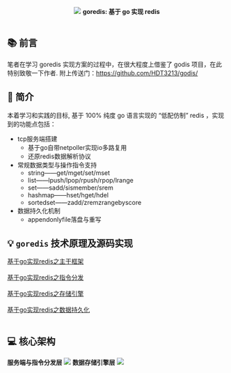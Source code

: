 <p align="center">
<img src="https://github.com/xiaoxuxiansheng/goredis/blob/main/img/frame.png" />
<b>goredis: 基于 go 实现 redis</b>
<br/><br/>
</p>

## 📚 前言
笔者在学习 goredis 实现方案的过程中，在很大程度上借鉴了 godis 项目，在此特别致敬一下作者.
附上传送门：https://github.com/HDT3213/godis/

## 📖 简介
本着学习和实践的目标, 基于 100% 纯度 go 语言实现的 “低配仿制” redis ，实现到的功能点包括：
- tcp服务端搭建 
    - 基于go自带netpoller实现io多路复用
    - 还原redis数据解析协议
- 常规数据类型与操作指令支持
    - string——get/mget/set/mset
    - list——lpush/lpop/rpush/rpop/lrange
    - set——sadd/sismember/srem
    - hashmap——hset/hget/hdel
    - sortedset——zadd/zremzrangebyscore
- 数据持久化机制
    - appendonlyfile落盘与重写

## 💡 `goredis` 技术原理及源码实现
<a href="https://mp.weixin.qq.com/s?__biz=MzkxMjQzMjA0OQ==&mid=2247485070&idx=1&sn=e6fc425dee04746648dfb0bc4c3b2313">基于go实现redis之主干框架</a> <br/><br/>
<a href="https://mp.weixin.qq.com/s?__biz=MzkxMjQzMjA0OQ==&mid=2247485081&idx=1&sn=68319157e3e6cd3133738ceda4e41872">基于go实现redis之指令分发</a> <br/><br/>
<a href="https://mp.weixin.qq.com/s?__biz=MzkxMjQzMjA0OQ==&mid=2247485098&idx=1&sn=72a09e4d91fa3c5937cd56086ba7a80a">基于go实现redis之存储引擎</a> <br/><br/>
<a href="https://mp.weixin.qq.com/s?__biz=MzkxMjQzMjA0OQ==&mid=2247485113&idx=1&sn=4a7945138c43c6ec41a2f933e61642c8">基于go实现redis之数据持久化</a> <br/><br/>

## 💻 核心架构
<b>服务端与指令分发层</b>
<img src="https://github.com/xiaoxuxiansheng/goredis/blob/main/img/logic.png" />
<b>数据存储引擎层</b>
<img src="https://github.com/xiaoxuxiansheng/goredis/blob/main/img/database.png" />
